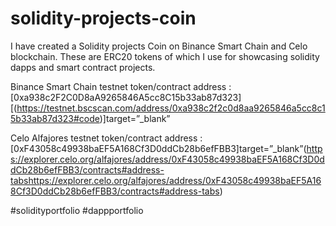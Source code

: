 # solidity-projects-coin
I have created a Solidity projects Coin on Binance Smart Chain and Celo blockchain. These are ERC20 tokens of which I use for showcasing solidity dapps and smart contract projects. 

Binance Smart Chain testnet token/contract address        :  [0xa938c2F2C0D8aA9265846A5cc8C15b33ab87d323][(https://testnet.bscscan.com/address/0xa938c2f2c0d8aa9265846a5cc8c15b33ab87d323#code)]target=”_blank”

Celo Alfajores testnet token/contract address             :  [0xF43058c49938baEF5A168Cf3D0ddCb28b6efFBB3]target=”_blank”(https://explorer.celo.org/alfajores/address/0xF43058c49938baEF5A168Cf3D0ddCb28b6efFBB3/contracts#address-tabshttps://explorer.celo.org/alfajores/address/0xF43058c49938baEF5A168Cf3D0ddCb28b6efFBB3/contracts#address-tabs)

#solidityportfolio #dappportfolio
